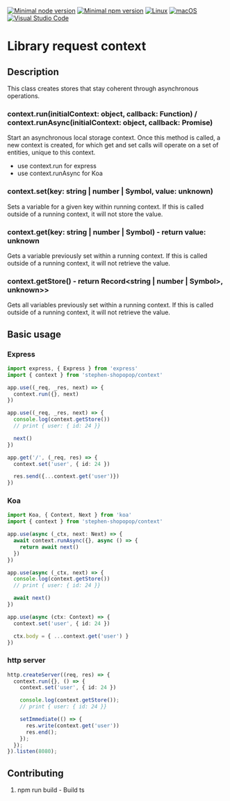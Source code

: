 [![Minimal node version](https://img.shields.io/static/v1?label=node&message=>=18.15.0&logo=node.js&color)](https://nodejs.org/about/releases/)
[![Minimal npm version](https://img.shields.io/static/v1?label=npm&message=>=8.5.5&logo=npm&color)](https://github.com/npm/cli/releases)
[![Linux](https://svgshare.com/i/Zhy.svg)](https://svgshare.com/i/Zhy.svg)
[![macOS](https://svgshare.com/i/ZjP.svg)](https://svgshare.com/i/ZjP.svg)
[![Visual Studio Code](https://img.shields.io/badge/--007ACC?logo=visual%20studio%20code&logoColor=ffffff)](https://code.visualstudio.com/)

# Library request context

## Description

This class creates stores that stay coherent through asynchronous operations.

### context.run(initialContext: object, callback: Function) / context.runAsync(initialContext: object, callback: Promise<Function>)

Start an asynchronous local storage context. Once this method is called, a new context is created, for which get and set calls will operate on a set of entities, unique to this context.

- use context.run for express
- use context.runAsync for Koa

### context.set(key: string | number | Symbol, value: unknown)

Sets a variable for a given key within running context. If this is called outside of a running context, it will not store the value.

### context.get(key: string | number | Symbol) - return value: unknown

Gets a variable previously set within a running context. If this is called outside of a running context, it will not retrieve the value.

### context.getStore() - return Record<string | number | Symbol>, unknown>>

Gets all variables previously set within a running context. If this is called outside of a running context, it will not retrieve the value.

## Basic usage

### Express

```ts
import express, { Express } from 'express'
import { context } from 'stephen-shopopop/context'

app.use((_req, _res, next) => {
  context.run({}, next)
})

app.use((_req, _res, next) => {
  console.log(context.getStore())
  // print { user: { id: 24 }}

  next()
})

app.get('/', (_req, res) => {
  context.set('user', { id: 24 })

  res.send({...context.get('user')})
})
```

### Koa

```ts
import Koa, { Context, Next } from 'koa'
import { context } from 'stephen-shopopop/context'

app.use(async (_ctx, next: Next) => {
  await context.runAsync({}, async () => {
    return await next()
  })
})

app.use(async (_ctx, next) => {
  console.log(context.getStore())
  // print { user: { id: 24 }}

  await next()
})

app.use(async (ctx: Context) => {
  context.set('user', { id: 24 })

  ctx.body = { ...context.get('user') }
})
```

### http server

```ts
http.createServer((req, res) => {
  context.run({}, () => {
    context.set('user', { id: 24 })

    console.log(context.getStore());
    // print { user: { id: 24 }}

    setImmediate(() => {
      res.write(context.get('user'))
      res.end();
    });
  });
}).listen(8080);
```

## Contributing

1. npm run build - Build ts
